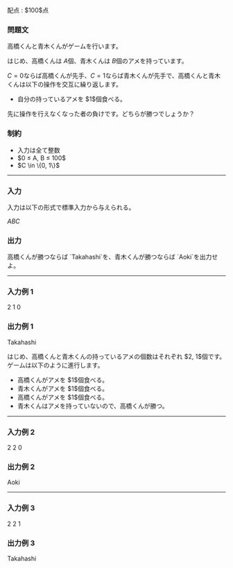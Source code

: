 
<div>

<span>

<span>

<p>
配点 : $100$点
</p>

<div>

<section>

### **問題文**

<p>
高橋くんと青木くんがゲームを行います。

はじめ、高橋くんは $A$個、青木くんは $B$個のアメを持っています。

$C=0$ならば高橋くんが先手、$C=1$ならば青木くんが先手で、高橋くんと青木くんは以下の操作を交互に繰り返します。
</p>

<ul>

<li>
自分の持っているアメを $1$個食べる。
</li>

</ul>

<p>
先に操作を行えなくなった者の負けです。どちらが勝つでしょうか？
</p>

</section>

</div>

<div>

<section>

### **制約**

<ul>

<li>
入力は全て整数
</li>

<li>
$0 ≤ A, B ≤ 100$
</li>

<li>
$C \in \{0, 1\}$
</li>

</ul>

</section>

</div>

---

<div>

<div>

<section>

### **入力**

<p>
入力は以下の形式で標準入力から与えられる。
</p>

<div>

$A$$B$$C$
</div>

</section>

</div>

<div>

<section>

### **出力**

<p>
高橋くんが勝つならば `Takahashi`を、青木くんが勝つならば `Aoki`を出力せよ。
</p>

</section>

</div>

</div>

---

<div>

<section>

### **入力例 1**

<div>

2 1 0

</div>

</section>

</div>

<div>

<section>

### **出力例 1**

<div>

Takahashi

</div>

<p>
はじめ、高橋くんと青木くんの持っているアメの個数はそれぞれ $2, 1$個です。
ゲームは以下のように進行します。
</p>

<ul>

<li>
高橋くんがアメを $1$個食べる。
</li>

<li>
青木くんがアメを $1$個食べる。
</li>

<li>
高橋くんがアメを $1$個食べる。
</li>

<li>
青木くんはアメを持っていないので、高橋くんが勝つ。
</li>

</ul>

</section>

</div>

---

<div>

<section>

### **入力例 2**

<div>

2 2 0

</div>

</section>

</div>

<div>

<section>

### **出力例 2**

<div>

Aoki

</div>

</section>

</div>

---

<div>

<section>

### **入力例 3**

<div>

2 2 1

</div>

</section>

</div>

<div>

<section>

### **出力例 3**

<div>

Takahashi

</div>

</section>

</div>

</span>

</span>

</div>
